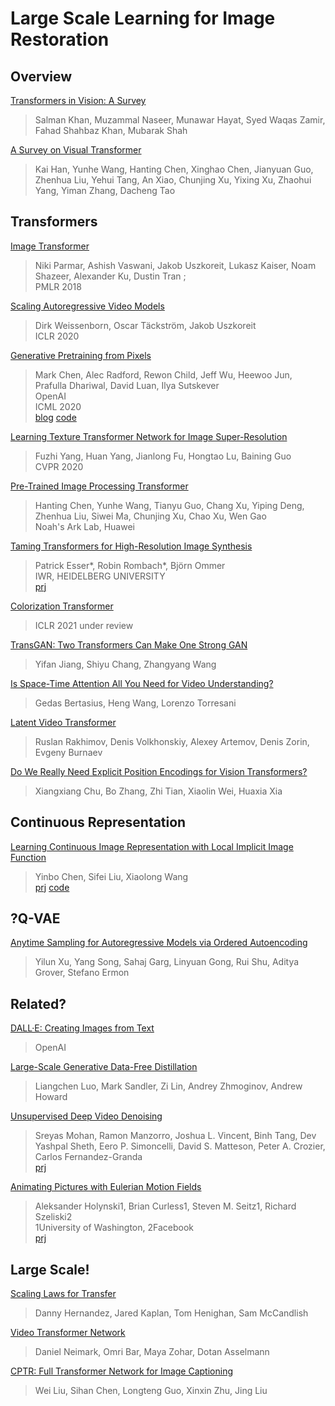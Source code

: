 # Large Scale Learning for Image Restoration

## Overview

[Transformers in Vision: A Survey](https://arxiv.org/abs/2101.01169)
> Salman Khan, Muzammal Naseer, Munawar Hayat, Syed Waqas Zamir, Fahad Shahbaz Khan, Mubarak Shah  

[A Survey on Visual Transformer](https://arxiv.org/abs/2012.12556)
> Kai Han, Yunhe Wang, Hanting Chen, Xinghao Chen, Jianyuan Guo, Zhenhua Liu, Yehui Tang, An Xiao, Chunjing Xu, Yixing Xu, Zhaohui Yang, Yiman Zhang, Dacheng Tao  

## Transformers

[Image Transformer](http://proceedings.mlr.press/v80/parmar18a.html)
> Niki Parmar, Ashish Vaswani, Jakob Uszkoreit, Lukasz Kaiser, Noam Shazeer, Alexander Ku, Dustin Tran ;  
> PMLR 2018  

[Scaling Autoregressive Video Models](https://arxiv.org/abs/1906.02634)
> Dirk Weissenborn, Oscar Täckström, Jakob Uszkoreit  
> ICLR 2020  

[Generative Pretraining from Pixels](https://cdn.openai.com/papers/Generative_Pretraining_from_Pixels_V2.pdf)
> Mark Chen, Alec Radford, Rewon Child, Jeff Wu, Heewoo Jun, Prafulla Dhariwal, David Luan, Ilya Sutskever   
> OpenAI  
> ICML 2020  
> [blog](https://openai.com/blog/image-gpt/) [code](https://github.com/openai/image-gpt)  

[Learning Texture Transformer Network for Image Super-Resolution](https://arxiv.org/abs/2006.04139)
> Fuzhi Yang, Huan Yang, Jianlong Fu, Hongtao Lu, Baining Guo  
> CVPR 2020  

[Pre-Trained Image Processing Transformer](https://arxiv.org/abs/2012.00364)
> Hanting Chen, Yunhe Wang, Tianyu Guo, Chang Xu, Yiping Deng, Zhenhua Liu, Siwei Ma, Chunjing Xu, Chao Xu, Wen Gao  
> Noah's Ark Lab, Huawei  

[Taming Transformers for High-Resolution Image Synthesis](https://arxiv.org/abs/2012.09841)
> Patrick Esser*, Robin Rombach*, Björn Ommer  
> IWR, HEIDELBERG UNIVERSITY  
> [prj](https://compvis.github.io/taming-transformers/)  

[Colorization Transformer](https://openreview.net/forum?id=5NA1PinlGFu)
> ICLR 2021 under review  

[TransGAN: Two Transformers Can Make One Strong GAN](https://arxiv.org/abs/2102.07074)
> Yifan Jiang, Shiyu Chang, Zhangyang Wang  

[Is Space-Time Attention All You Need for Video Understanding?](https://arxiv.org/abs/2102.05095)
> Gedas Bertasius, Heng Wang, Lorenzo Torresani  

[Latent Video Transformer](https://arxiv.org/abs/2006.10704)
> Ruslan Rakhimov, Denis Volkhonskiy, Alexey Artemov, Denis Zorin, Evgeny Burnaev  

[Do We Really Need Explicit Position Encodings for Vision Transformers?](https://arxiv.org/abs/2102.10882)
> Xiangxiang Chu, Bo Zhang, Zhi Tian, Xiaolin Wei, Huaxia Xia  

## Continuous Representation

[Learning Continuous Image Representation with Local Implicit Image Function](https://arxiv.org/abs/2012.09161)
> Yinbo Chen, Sifei Liu, Xiaolong Wang  
> [prj](https://yinboc.github.io/liif/) [code](https://github.com/yinboc/liif)

## ?Q-VAE

[Anytime Sampling for Autoregressive Models via Ordered Autoencoding](https://arxiv.org/abs/2102.11495)
> Yilun Xu, Yang Song, Sahaj Garg, Linyuan Gong, Rui Shu, Aditya Grover, Stefano Ermon  

## Related?

[DALL·E: Creating Images from Text](https://openai.com/blog/dall-e/)
> OpenAI  

[Large-Scale Generative Data-Free Distillation](https://arxiv.org/abs/2012.05578)
> Liangchen Luo, Mark Sandler, Zi Lin, Andrey Zhmoginov, Andrew Howard  

[Unsupervised Deep Video Denoising](https://arxiv.org/abs/2010.12970)
> Sreyas Mohan, Ramon Manzorro, Joshua L. Vincent, Binh Tang, Dev Yashpal Sheth, Eero P. Simoncelli, David S. Matteson, Peter A. Crozier, Carlos Fernandez-Granda  
> [prj](https://sreyas-mohan.github.io/udvd/)  

[Animating Pictures with Eulerian Motion Fields](https://arxiv.org/abs/2011.15128)
> Aleksander Holynski1, Brian Curless1, Steven M. Seitz1, Richard Szeliski2  
> 1University of Washington, 2Facebook  
> [prj](https://eulerian.cs.washington.edu/)

## Large Scale!

[Scaling Laws for Transfer](https://arxiv.org/abs/2102.01293)
> Danny Hernandez, Jared Kaplan, Tom Henighan, Sam McCandlish  

[Video Transformer Network](https://arxiv.org/abs/2102.00719)
> Daniel Neimark, Omri Bar, Maya Zohar, Dotan Asselmann  

[CPTR: Full Transformer Network for Image Captioning](https://arxiv.org/abs/2101.10804)
> Wei Liu, Sihan Chen, Longteng Guo, Xinxin Zhu, Jing Liu  
